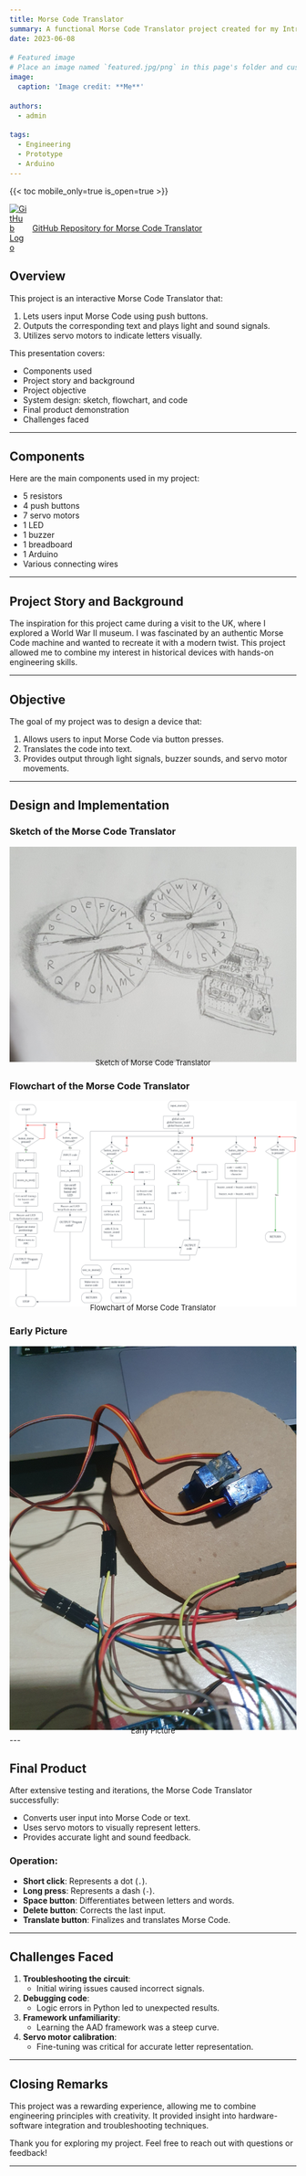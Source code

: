 ```yaml
---
title: Morse Code Translator
summary: A functional Morse Code Translator project created for my Intro to Engineering presentation, using Arduino and Python.  
date: 2023-06-08

# Featured image
# Place an image named `featured.jpg/png` in this page's folder and customize its options here.
image:
  caption: 'Image credit: **Me**'

authors:
  - admin

tags:
  - Engineering  
  - Prototype  
  - Arduino  
---
```


{{< toc mobile_only=true is_open=true >}}  

<a href="https://github.com/Cayden2606/Morse-Code-Translator" style="display: flex; align-items: center;" target="_blank">
  <img src="https://github.githubassets.com/images/modules/logos_page/GitHub-Mark.png" alt="GitHub Logo" style="width: 30px; margin-right: 10px;">
  GitHub Repository for Morse Code Translator
</a>

## Overview

This project is an interactive Morse Code Translator that:
1. Lets users input Morse Code using push buttons.
2. Outputs the corresponding text and plays light and sound signals.
3. Utilizes servo motors to indicate letters visually.

This presentation covers:
- Components used
- Project story and background
- Project objective
- System design: sketch, flowchart, and code
- Final product demonstration
- Challenges faced

---

## Components

Here are the main components used in my project:
- 5 resistors
- 4 push buttons
- 7 servo motors
- 1 LED
- 1 buzzer
- 1 breadboard
- 1 Arduino
- Various connecting wires

---

## Project Story and Background

The inspiration for this project came during a visit to the UK, where I explored a World War II museum. I was fascinated by an authentic Morse Code machine and wanted to recreate it with a modern twist. This project allowed me to combine my interest in historical devices with hands-on engineering skills.

---

## Objective

The goal of my project was to design a device that:
1. Allows users to input Morse Code via button presses.
2. Translates the code into text.
3. Provides output through light signals, buzzer sounds, and servo motor movements.

---

## Design and Implementation

### Sketch of the Morse Code Translator
<div style="text-align: center;">
  <img src="Media/sketch-MCT.jpeg" alt="Sketch" style="max-width: 100%; height: auto;">
</div>
<div style="font-size: small; margin-top: -10px; text-align: center;">Sketch of Morse Code Translator</div>

### Flowchart of the Morse Code Translator
<div style="text-align: center;">
  <img src="Media/flowchartMCT.svg" alt="Flowchart Diagram" style="max-width: 100%; height: auto;">
</div>
<div style="font-size: small; margin-top: -10px; text-align: center;">Flowchart of Morse Code Translator</div>

### Early Picture
<div style="text-align: center;">
  <img src="Media/Planning.jpg" alt="Early pic" style="max-width: 100%; height: auto;">
</div>
<div style="font-size: small; margin-top: -10px; text-align: center;">Early Picture</div>
---

## Final Product

After extensive testing and iterations, the Morse Code Translator successfully:
- Converts user input into Morse Code or text.
- Uses servo motors to visually represent letters.
- Provides accurate light and sound feedback.

### Operation:
- **Short click**: Represents a dot (`.`).
- **Long press**: Represents a dash (`-`).
- **Space button**: Differentiates between letters and words.
- **Delete button**: Corrects the last input.
- **Translate button**: Finalizes and translates Morse Code.

---

## Challenges Faced

1. **Troubleshooting the circuit**:
   - Initial wiring issues caused incorrect signals.
2. **Debugging code**:
   - Logic errors in Python led to unexpected results.
3. **Framework unfamiliarity**:
   - Learning the AAD framework was a steep curve.
4. **Servo motor calibration**:
   - Fine-tuning was critical for accurate letter representation.

---

## Closing Remarks

This project was a rewarding experience, allowing me to combine engineering principles with creativity. It provided insight into hardware-software integration and troubleshooting techniques.

Thank you for exploring my project. Feel free to reach out with questions or feedback!

---
